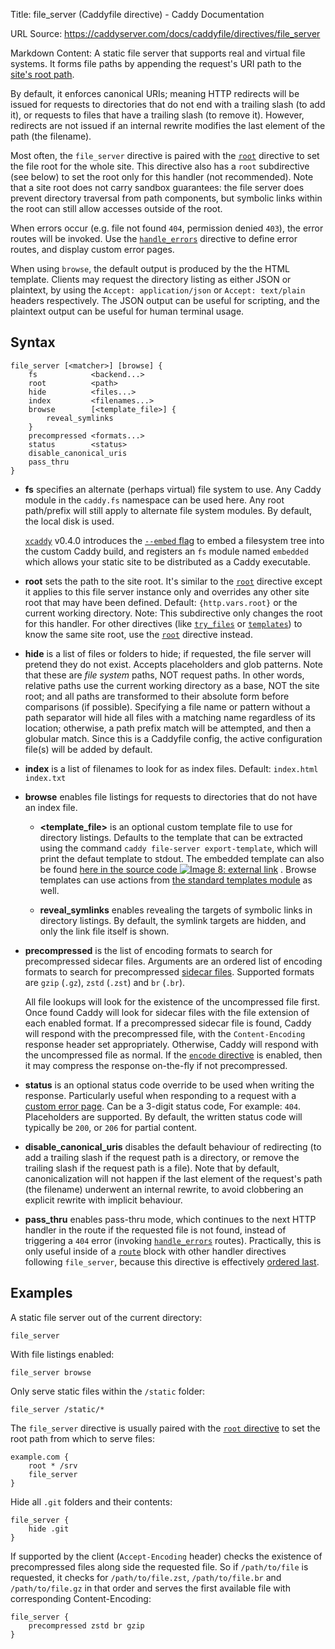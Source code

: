 Title: file_server (Caddyfile directive) - Caddy Documentation

URL Source: https://caddyserver.com/docs/caddyfile/directives/file_server

Markdown Content:
A static file server that supports real and virtual file systems. It forms file paths by appending the request's URI path to the [site's root path](https://caddyserver.com/docs/caddyfile/directives/root).

By default, it enforces canonical URIs; meaning HTTP redirects will be issued for requests to directories that do not end with a trailing slash (to add it), or requests to files that have a trailing slash (to remove it). However, redirects are not issued if an internal rewrite modifies the last element of the path (the filename).

Most often, the `file_server` directive is paired with the [`root`](https://caddyserver.com/docs/caddyfile/directives/root) directive to set the file root for the whole site. This directive also has a `root` subdirective (see below) to set the root only for this handler (not recommended). Note that a site root does not carry sandbox guarantees: the file server does prevent directory traversal from path components, but symbolic links within the root can still allow accesses outside of the root.

When errors occur (e.g. file not found `404`, permission denied `403`), the error routes will be invoked. Use the [`handle_errors`](https://caddyserver.com/docs/caddyfile/directives/handle_errors) directive to define error routes, and display custom error pages.

When using `browse`, the default output is produced by the the HTML template. Clients may request the directory listing as either JSON or plaintext, by using the `Accept: application/json` or `Accept: text/plain` headers respectively. The JSON output can be useful for scripting, and the plaintext output can be useful for human terminal usage.

Syntax
------

```
file_server [<matcher>] [browse] {
	fs            <backend...>
	root          <path>
	hide          <files...>
	index         <filenames...>
	browse        [<template_file>] {
		reveal_symlinks
	}
	precompressed <formats...>
	status        <status>
	disable_canonical_uris
	pass_thru
}
```

*   **fs** specifies an alternate (perhaps virtual) file system to use. Any Caddy module in the `caddy.fs` namespace can be used here. Any root path/prefix will still apply to alternate file system modules. By default, the local disk is used.
    
    [`xcaddy`](https://caddyserver.com/docs/build#xcaddy) v0.4.0 introduces the [`--embed` flag](https://github.com/caddyserver/xcaddy#custom-builds) to embed a filesystem tree into the custom Caddy build, and registers an `fs` module named `embedded` which allows your static site to be distributed as a Caddy executable.
    
*   **root** sets the path to the site root. It's similar to the [`root`](https://caddyserver.com/docs/caddyfile/directives/root) directive except it applies to this file server instance only and overrides any other site root that may have been defined. Default: `{http.vars.root}` or the current working directory. Note: This subdirective only changes the root for this handler. For other directives (like [`try_files`](https://caddyserver.com/docs/caddyfile/directives/try_files) or [`templates`](https://caddyserver.com/docs/caddyfile/directives/templates)) to know the same site root, use the [`root`](https://caddyserver.com/docs/caddyfile/directives/root) directive instead.
    
*   **hide** is a list of files or folders to hide; if requested, the file server will pretend they do not exist. Accepts placeholders and glob patterns. Note that these are _file system_ paths, NOT request paths. In other words, relative paths use the current working directory as a base, NOT the site root; and all paths are transformed to their absolute form before comparisons (if possible). Specifying a file name or pattern without a path separator will hide all files with a matching name regardless of its location; otherwise, a path prefix match will be attempted, and then a globular match. Since this is a Caddyfile config, the active configuration file(s) will be added by default.
    
*   **index** is a list of filenames to look for as index files. Default: `index.html index.txt`
    
*   **browse** enables file listings for requests to directories that do not have an index file.
    
    *   **<template\_file\>** is an optional custom template file to use for directory listings. Defaults to the template that can be extracted using the command `caddy file-server export-template`, which will print the defaut template to stdout. The embedded template can also be found [here in the source code ![Image 8: external link](https://caddyserver.com/old/resources/images/external-link.svg)](https://github.com/caddyserver/caddy/blob/master/modules/caddyhttp/fileserver/browse.html) . Browse templates can use actions from [the standard templates module](https://caddyserver.com/docs/modules/http.handlers.templates#docs) as well.
        
    *   **reveal\_symlinks** enables revealing the targets of symbolic links in directory listings. By default, the symlink targets are hidden, and only the link file itself is shown.
        
*   **precompressed** is the list of encoding formats to search for precompressed sidecar files. Arguments are an ordered list of encoding formats to search for precompressed [sidecar files](https://en.wikipedia.org/wiki/Sidecar_file). Supported formats are `gzip` (`.gz`), `zstd` (`.zst`) and `br` (`.br`).
    
    All file lookups will look for the existence of the uncompressed file first. Once found Caddy will look for sidecar files with the file extension of each enabled format. If a precompressed sidecar file is found, Caddy will respond with the precompressed file, with the `Content-Encoding` response header set appropriately. Otherwise, Caddy will respond with the uncompressed file as normal. If the [`encode` directive](https://caddyserver.com/docs/caddyfile/directives/encode) is enabled, then it may compress the response on-the-fly if not precompressed.
    
*   **status** is an optional status code override to be used when writing the response. Particularly useful when responding to a request with a [custom error page](https://caddyserver.com/docs/caddyfile/directives/handle_errors). Can be a 3-digit status code, For example: `404`. Placeholders are supported. By default, the written status code will typically be `200`, or `206` for partial content.
    
*   **disable\_canonical\_uris** disables the default behaviour of redirecting (to add a trailing slash if the request path is a directory, or remove the trailing slash if the request path is a file). Note that by default, canonicalization will not happen if the last element of the request's path (the filename) underwent an internal rewrite, to avoid clobbering an explicit rewrite with implicit behaviour.
    
*   **pass\_thru** enables pass-thru mode, which continues to the next HTTP handler in the route if the requested file is not found, instead of triggering a `404` error (invoking [`handle_errors`](https://caddyserver.com/docs/caddyfile/directives/handle_errors) routes). Practically, this is only useful inside of a [`route`](https://caddyserver.com/docs/caddyfile/directives/route) block with other handler directives following `file_server`, because this directive is effectively [ordered last](https://caddyserver.com/docs/caddyfile/directives#directive-order).
    

Examples
--------

A static file server out of the current directory:

```
file_server
```

With file listings enabled:

```
file_server browse
```

Only serve static files within the `/static` folder:

```
file_server /static/*
```

The `file_server` directive is usually paired with the [`root` directive](https://caddyserver.com/docs/caddyfile/directives/root) to set the root path from which to serve files:

```
example.com {
	root * /srv
	file_server
}
```

Hide all `.git` folders and their contents:

```
file_server {
	hide .git
}
```

If supported by the client (`Accept-Encoding` header) checks the existence of precompressed files along side the requested file. So if `/path/to/file` is requested, it checks for `/path/to/file.zst`, `/path/to/file.br` and `/path/to/file.gz` in that order and serves the first available file with corresponding Content-Encoding:

```
file_server {
	precompressed zstd br gzip
}
```
